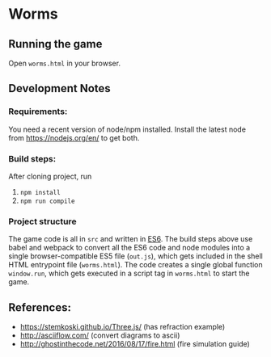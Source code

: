 # Worms

## Running the game

Open `worms.html` in your browser.

## Development Notes

### Requirements:

You need a recent version of node/npm installed.
Install the latest node from https://nodejs.org/en/ to get both.

### Build steps:

After cloning project, run

1. `npm install`
1. `npm run compile`

### Project structure

The game code is all in `src` and written in [ES6](http://www.ecma-international.org/ecma-262/6.0/ECMA-262.pdf). The build steps above use babel and webpack to convert all the ES6 code and node modules into a single browser-compatible ES5 file (`out.js`), which gets included in the shell HTML entrypoint file (`worms.html`). The code creates a single global function `window.run`, which gets executed in a script tag in `worms.html` to start the game.

## References:

- https://stemkoski.github.io/Three.js/ (has refraction example)
- http://asciiflow.com/ (convert diagrams to ascii)
- http://ghostinthecode.net/2016/08/17/fire.html (fire simulation guide)
